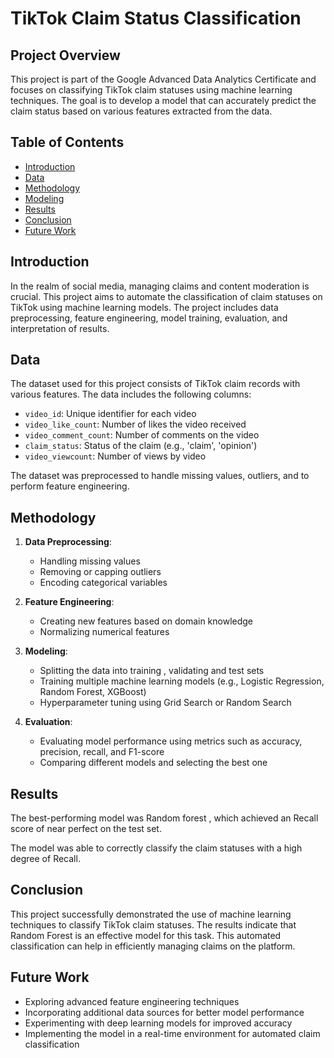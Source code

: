# TikTok Claim Status Classification

## Project Overview

This project is part of the Google Advanced Data Analytics Certificate and focuses on classifying TikTok claim statuses using machine learning techniques. The goal is to develop a model that can accurately predict the claim status based on various features extracted from the data.

## Table of Contents

- [Introduction](#introduction)
- [Data](#data)
- [Methodology](#methodology)
- [Modeling](#modeling)
- [Results](#results)
- [Conclusion](#conclusion)
- [Future Work](#future-work)

## Introduction

In the realm of social media, managing claims and content moderation is crucial. This project aims to automate the classification of claim statuses on TikTok using machine learning models. The project includes data preprocessing, feature engineering, model training, evaluation, and interpretation of results.

## Data

The dataset used for this project consists of TikTok claim records with various features. The data includes the following columns:

- `video_id`: Unique identifier for each video
- `video_like_count`: Number of likes the video received
- `video_comment_count`: Number of comments on the video
- `claim_status`: Status of the claim (e.g., 'claim', 'opinion')
- `video_viewcount`: Number of views by video

The dataset was preprocessed to handle missing values, outliers, and to perform feature engineering.

## Methodology

1. **Data Preprocessing**: 
   - Handling missing values
   - Removing or capping outliers
   - Encoding categorical variables

2. **Feature Engineering**:
   - Creating new features based on domain knowledge
   - Normalizing numerical features

3. **Modeling**:
   - Splitting the data into training , validating and test sets
   - Training multiple machine learning models (e.g., Logistic Regression, Random Forest, XGBoost)
   - Hyperparameter tuning using Grid Search or Random Search

4. **Evaluation**:
   - Evaluating model performance using metrics such as accuracy, precision, recall, and F1-score
   - Comparing different models and selecting the best one

## Results

The best-performing model was Random forest , which achieved an Recall score of near perfect on the test set. 

The model was able to correctly classify the claim statuses with a high degree of Recall.

## Conclusion

This project successfully demonstrated the use of machine learning techniques to classify TikTok claim statuses. The results indicate that Random Forest is an effective model for this task. This automated classification can help in efficiently managing claims on the platform.

## Future Work

- Exploring advanced feature engineering techniques
- Incorporating additional data sources for better model performance
- Experimenting with deep learning models for improved accuracy
- Implementing the model in a real-time environment for automated claim classification


